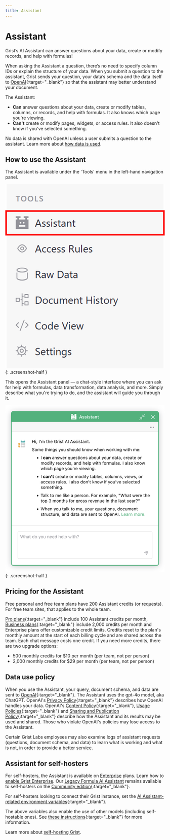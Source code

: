 ```yaml
---
title: Assistant
---
```


Assistant
==============

Grist’s AI Assistant can answer questions about your data, create or modify records, and help with formulas!

When asking the Assistant a question, there’s no need to specify column IDs or explain the structure of your data. When you submit a question to the assistant, Grist sends your question, your data’s schema and the data itself to [OpenAI](https://openai.com/){:target="\_blank"} so that the assistant may better understand your document.

The Assistant:

* **Can** answer questions about your data, create or modify tables, columns, or records, and help with formulas. It also knows which page you're viewing.
* **Can't** create or modify pages, widgets, or access rules. It also doesn't know if you've selected something.

No data is shared with OpenAI unless a user submits a question to the assistant. Learn more about [how data is used](assistant.md#data-use-policy).

## How to use the Assistant

The Assistant is available under the 'Tools' menu in the left-hand navigation panel.

<span class="screenshot-large">*![Opening Assistant](images/assistant/assistant-tools-menu.png)*</span>
{: .screenshot-half }

This opens the Assistant panel — a chat-style interface where you can ask for help with formulas, data transformation, data analysis, and more. Simply describe what you're trying to do, and the assistant will guide you through it.

<span class="screenshot-large">*![Assistant panel](images/assistant/assistant-popup.png)*</span>
{: .screenshot-half }

## Pricing for the Assistant

Free personal and free team plans have 200 Assistant credits (or requests). For free team sites, that applies to the whole team. 

[Pro plans](https://www.getgrist.com/pricing/){:target="\_blank"} include 100 Assistant credits per month, [Business plans](https://www.getgrist.com/pricing/){:target="\_blank"} include 2,000 credits per month and Enterprise plans offer customizable credit limits. Credits reset to the plan's monthly amount at the start of each billing cycle and are shared across the team. Each chat message costs one credit. If you need more credits, there are two upgrade options:

* 500 monthly credits for $10 per month (per team, not per person)
* 2,000 monthly credits for $29 per month (per team, not per person)

## Data use policy

When you use the Assistant, your query, document schema, and data are sent to [OpenAI](https://openai.com/){:target="\_blank"}. The Assistant uses the gpt-4o model, aka ChatGPT. OpenAI's [Privacy Policy](https://openai.com/api-data-privacy){:target="\_blank"} describes how OpenAI handles your data. OpenAI's [Content Policy](https://labs.openai.com/policies/content-policy){:target="\_blank"}, [Usage Policies](https://openai.com/policies/usage-policies){:target="\_blank"} and [Sharing and Publication Policy](https://openai.com/api/policies/sharing-publication/){:target="\_blank"} describe how the Assistant and its results may be used and shared. Those who violate OpenAI's policies may lose access to the Assistant.

Certain Grist Labs employees may also examine logs of assistant requests (questions, document schema, and data) to learn what is working and what is not, in order to provide a better service.

## Assistant for self-hosters

For self-hosters, the Assistant is available on [Enterprise](https://www.getgrist.com/pricing/) plans. Learn how to [enable Grist Enterprise](https://support.getgrist.com/self-managed/#how-do-i-enable-grist-enterprise). Our [Legacy Formula AI Assistant](ai-assistant-legacy.md) remains available to self-hosters on the [Community edition](https://github.com/gristlabs/grist-core){:target="\_blank"}.

For self-hosters looking to connect their Grist instance, set the [AI Assistant-related environment variables](https://github.com/gristlabs/grist-core#ai-formula-assistant-related-variables-all-optional){:target="\_blank"}. 

The above variables also enable the use of other models (including self-hostable ones). See [these instructions](https://github.com/gristlabs/grist-core?tab=readme-ov-file#using-grist-with-openrouter-for-model-agnostic-and-claude-support){:target="\_blank"} for more information.

Learn more about [self-hosting Grist](self-managed.md). 